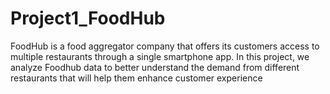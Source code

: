 # Project1_FoodHub
FoodHub is a food aggregator company that offers its customers access to multiple restaurants through a single smartphone app. In this project, we analyze Foodhub data to better understand the demand from different restaurants that will help them enhance customer experience
